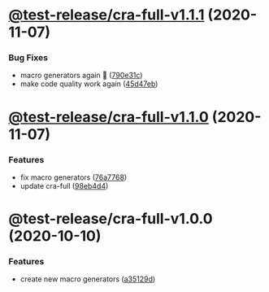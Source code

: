 # [@test-release/cra-full-v1.1.1](https://github.com/developer239/test-release/compare/@test-release/cra-full-v1.1.0...@test-release/cra-full-v1.1.1) (2020-11-07)


### Bug Fixes

* macro generators again 🤯 ([790e31c](https://github.com/developer239/test-release/commit/790e31c3506e24180bbf8b67fda01bf2b3732ff4))
* make code quality work again ([45d47eb](https://github.com/developer239/test-release/commit/45d47eb253a5bf2010f65c01eaa513a146258124))

# [@test-release/cra-full-v1.1.0](https://github.com/developer239/test-release/compare/@test-release/cra-full-v1.0.0...@test-release/cra-full-v1.1.0) (2020-11-07)


### Features

* fix macro generators ([76a7768](https://github.com/developer239/test-release/commit/76a77680f4e1102de9b9b7d900ac6dfbce9a9291))
* update cra-full ([98eb4d4](https://github.com/developer239/test-release/commit/98eb4d4a310b123d3549c887b71b61d6c6a80778))

# @test-release/cra-full-v1.0.0 (2020-10-10)


### Features

* create new macro generators ([a35129d](https://github.com/developer239/test-release/commit/a35129dd86ba45bd7d10db22598a8b77d83b5a1b))

